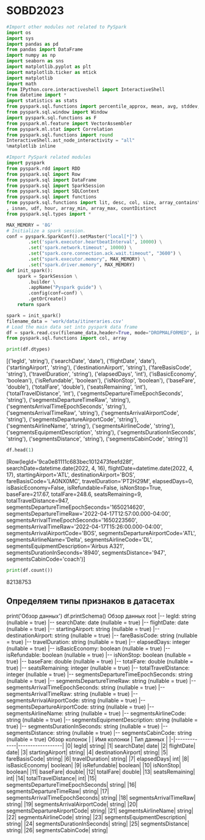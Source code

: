 # SOBD2023
```python
#Import other modules not related to PySpark
import os
import sys
import pandas as pd
from pandas import DataFrame
import numpy as np
import seaborn as sns
import matplotlib.pyplot as plt
import matplotlib.ticker as mtick
import matplotlib
import math
from IPython.core.interactiveshell import InteractiveShell
from datetime import *
import statistics as stats
from pyspark.sql.functions import percentile_approx, mean, avg, stddev, min, max, when, col, count, length, lag, expr, percent_rank
from pyspark.sql.window import Window
import pyspark.sql.functions as F
from pyspark.ml.feature import VectorAssembler
from pyspark.ml.stat import Correlation
from pyspark.sql.functions import round
InteractiveShell.ast_node_interactivity = "all" 
%matplotlib inline

#Import PySpark related modules
import pyspark
from pyspark.rdd import RDD
from pyspark.sql import Row
from pyspark.sql import DataFrame
from pyspark.sql import SparkSession
from pyspark.sql import SQLContext
from pyspark.sql import functions
from pyspark.sql.functions import lit, desc, col, size, array_contains\
, isnan, udf, hour, array_min, array_max, countDistinct
from pyspark.sql.types import *

MAX_MEMORY = '8G'
# Initialize a spark session.
conf = pyspark.SparkConf().setMaster("local[*]") \
        .set('spark.executor.heartbeatInterval', 10000) \
        .set('spark.network.timeout', 10000) \
        .set("spark.core.connection.ack.wait.timeout", "3600") \
        .set("spark.executor.memory", MAX_MEMORY) \
        .set("spark.driver.memory", MAX_MEMORY)
def init_spark():
    spark = SparkSession \
        .builder \
        .appName("Pyspark guide") \
        .config(conf=conf) \
        .getOrCreate()
    return spark

spark = init_spark()
filename_data = 'work/data/itineraries.csv'
# Load the main data set into pyspark data frame 
df = spark.read.csv(filename_data,header=True, mode="DROPMALFORMED", inferSchema=True)
from pyspark.sql.functions import col, array

print(df.dtypes)
```
[('legId', 'string'), ('searchDate', 'date'), ('flightDate', 'date'), ('startingAirport', 'string'), ('destinationAirport', 'string'), ('fareBasisCode', 'string'), ('travelDuration', 'string'), ('elapsedDays', 'int'), ('isBasicEconomy', 'boolean'), ('isRefundable', 'boolean'), ('isNonStop', 'boolean'), ('baseFare', 'double'), ('totalFare', 'double'), ('seatsRemaining', 'int'), ('totalTravelDistance', 'int'), ('segmentsDepartureTimeEpochSeconds', 'string'), ('segmentsDepartureTimeRaw', 'string'), ('segmentsArrivalTimeEpochSeconds', 'string'), ('segmentsArrivalTimeRaw', 'string'), ('segmentsArrivalAirportCode', 'string'), ('segmentsDepartureAirportCode', 'string'), ('segmentsAirlineName', 'string'), ('segmentsAirlineCode', 'string'), ('segmentsEquipmentDescription', 'string'), ('segmentsDurationInSeconds', 'string'), ('segmentsDistance', 'string'), ('segmentsCabinCode', 'string')]
```python
df.head(1)
```
[Row(legId='9ca0e81111c683bec1012473feefd28f', searchDate=datetime.date(2022, 4, 16), flightDate=datetime.date(2022, 4, 17), startingAirport='ATL', destinationAirport='BOS', fareBasisCode='LA0NX0MC', travelDuration='PT2H29M', elapsedDays=0, isBasicEconomy=False, isRefundable=False, isNonStop=True, baseFare=217.67, totalFare=248.6, seatsRemaining=9, totalTravelDistance=947, segmentsDepartureTimeEpochSeconds='1650214620', segmentsDepartureTimeRaw='2022-04-17T12:57:00.000-04:00', segmentsArrivalTimeEpochSeconds='1650223560', segmentsArrivalTimeRaw='2022-04-17T15:26:00.000-04:00', segmentsArrivalAirportCode='BOS', segmentsDepartureAirportCode='ATL', segmentsAirlineName='Delta', segmentsAirlineCode='DL', segmentsEquipmentDescription='Airbus A321', segmentsDurationInSeconds='8940', segmentsDistance='947', segmentsCabinCode='coach')]
```python
print(df.count())
```
82138753
## Определяем типы признаков в датасетах
print('Обзор данных')
df.printSchema()
Обзор данных
root
 |-- legId: string (nullable = true)
 |-- searchDate: date (nullable = true)
 |-- flightDate: date (nullable = true)
 |-- startingAirport: string (nullable = true)
 |-- destinationAirport: string (nullable = true)
 |-- fareBasisCode: string (nullable = true)
 |-- travelDuration: string (nullable = true)
 |-- elapsedDays: integer (nullable = true)
 |-- isBasicEconomy: boolean (nullable = true)
 |-- isRefundable: boolean (nullable = true)
 |-- isNonStop: boolean (nullable = true)
 |-- baseFare: double (nullable = true)
 |-- totalFare: double (nullable = true)
 |-- seatsRemaining: integer (nullable = true)
 |-- totalTravelDistance: integer (nullable = true)
 |-- segmentsDepartureTimeEpochSeconds: string (nullable = true)
 |-- segmentsDepartureTimeRaw: string (nullable = true)
 |-- segmentsArrivalTimeEpochSeconds: string (nullable = true)
 |-- segmentsArrivalTimeRaw: string (nullable = true)
 |-- segmentsArrivalAirportCode: string (nullable = true)
 |-- segmentsDepartureAirportCode: string (nullable = true)
 |-- segmentsAirlineName: string (nullable = true)
 |-- segmentsAirlineCode: string (nullable = true)
 |-- segmentsEquipmentDescription: string (nullable = true)
 |-- segmentsDurationInSeconds: string (nullable = true)
 |-- segmentsDistance: string (nullable = true)
 |-- segmentsCabinCode: string (nullable = true)
 Обзор колонок
| | Имя колонки |	Тип данных |
|-|-------------|------------------|
|0|	legId|	string|
|1|	searchDate|	date|
|2|	flightDate|	date|
|3|	startingAirport|	string|
|4|	destinationAirport|	string|
|5|	fareBasisCode|	string|
|6|	travelDuration|	string|
|7|	elapsedDays|	int|
|8|	isBasicEconomy|	boolean|
|9|	isRefundable|	boolean|
|10|	isNonStop|	boolean|
|11|	baseFare|	double|
|12|	totalFare|	double|
|13|	seatsRemaining|	int|
|14|	totalTravelDistance|	int|
|15|	segmentsDepartureTimeEpochSeconds|	string|
|16|	segmentsDepartureTimeRaw|	string|
|17|	segmentsArrivalTimeEpochSeconds|	string|
|18|	segmentsArrivalTimeRaw|	string|
|19|	segmentsArrivalAirportCode|	string|
|20|	segmentsDepartureAirportCode|	string|
|21|	segmentsAirlineName|	string|
|22|	segmentsAirlineCode|	string|
|23|	segmentsEquipmentDescription|	string|
|24|	segmentsDurationInSeconds|	string|
|25|	segmentsDistance|	string|
|26|	segmentsCabinCode|	string|
